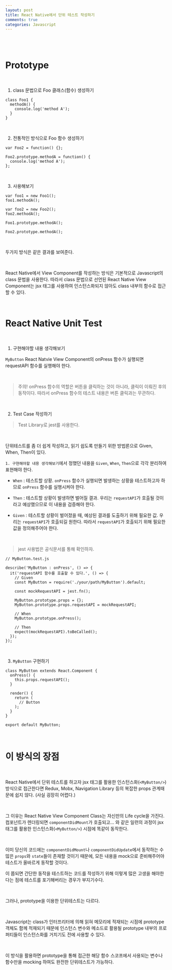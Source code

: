 ```yaml
---
layout: post
title: React Native에서 단위 테스트 작성하기
comments: true
categories: Javascript
---
```


<br/><br/>

# Prototype

<br/>

1. class 문법으로 Foo 클래스(함수) 생성하기

```
class Foo1 {
  methodA() {
    console.log('method A');
  }
}
```

<br/>

2. 전통적인 방식으로 Foo 함수 생성하기

```
var Foo2 = function() {};

Foo2.prototype.methodA = function() {
  console.log('method A');
};
```

<br/>

3. 사용해보기

```
var foo1 = new Foo1();
foo1.methodA();

var foo2 = new Foo2();
foo2.methodA();

Foo1.prototype.methodA();

Foo2.prototype.methodA();
```

<br/>

두가지 방식은 같은 결과를 보여준다.

<br/>

React Native에서 View Component를 작성하는 방식은 기본적으로 Javascript의 class 문법을 사용한다.
따라서 class 문법으로 선언된 React Native View Component는 jsx 태그를 사용하여 인스턴스화되지 않아도 class 내부의 함수로 접근할 수 있다.

<br/>


# React Native Unit Test

<br/>

1. 구현해야할 내용 생각해보기

`MyButton` React Natvie View Component의 onPress 함수가 실행되면 requestAPI 함수를 실행해야 한다.

<br/>

> 주의! onPress 함수의 역할은 버튼을 클릭하는 것이 아니라, 클릭이 이뤄진 후의 동작이다. 따라서 onPress 함수의 테스트 내용은 버튼 클릭과는 무관하다.

<br/>


2. Test Case 작성하기


> Test Library로 jest를 사용한다.

<br/>


단위테스트를 좀 더 쉽게 작성하고, 읽기 쉽도록 만들기 위한 방법론으로 Given, When, Then이 있다.

`1. 구현해야할 내용 생각해보기`에서 정했던 내용을 `Given`, `When`, `Then`으로 각각 분리하여 표현해야 한다.

- `When` : 테스트할 상황. `onPress` 함수가 실행되면 발생하는 상황을 테스트하고자 하므로 `onPress` 함수를 실행시켜야 한다.

- `Then` : 테스트할 상황이 발생하면 벌어질 결과. 우리는 `requestAPI`가 호출될 것이라고 예상했으므로 이 내용을 검증해야 한다.

- `Given` : 테스트할 상황이 벌어졌을 때, 예상된 결과를 도출하기 위해 필요한 값. 우리는 `requestAPI`가 호출되길 원한다. 따라서 `requestAPI`가 호출되기 위해 필요한 값을 정의해주어야 한다.

<br/>

> jest 사용법은 공식문서를 통해 확인하자.

```
// MyButton.test.js

describe('MyButton : onPress', () => {
  it('requestAPI 함수를 호출할 수 있다.', () => {
    // Given
    const MyButton = require('./your/path/MyButton').default;

    const mockRequestAPI = jest.fn();

    MyButton.prototype.props = {};
    MyButton.prototype.props.requestAPI = mockRequestAPI;

    // When
    MyButton.prototype.onPress();

    // Then
    expect(mockRequestAPI).toBeCalled();
  });
});
```

<br/>

3. `MyButton` 구현하기 

```
class MyButton extends React.Component {
  onPress() {
    this.props.requestAPI();
  }

  render() {
    return (
      // Button
    );
  }
}

export default MyButton;
```

<br/>

# 이 방식의 장점

<br/>

React Native에서 단위 테스트를 하고자 jsx 태그를 활용한 인스턴스화(`<MyButton/>`) 방식으로 접근한다면 Redux, Mobx, Navigation Library 등의 복잡한 props 관계때문에 쉽지 않다. (사실 굉장히 어렵다.)

<br/>

그 이유는 React Native View Component Class는 자신만의 Life cycle을 가진다. 컴포넌트가 렌더링되면 `componentDidMount`가 호출되고... 와 같은 일련의 과정이 jsx 태그를 활용한 인스턴스화(`<MyButton/>`) 시점에 똑같이 동작한다.

<br/>

이미 당신의 코드에는 `componentDidMount`나 `componentDidUpdate`에서 동작하는 수많은 `props`와 `state`들이 존재할 것이기 때문에, 모든 내용을 mock으로 준비해주어야 테스트가 올바르게 동작할 것이다.

이 쯤되면 간단한 동작을 테스트하는 코드를 작성하기 위해 이렇게 많은 고생을 해야한다는 점에 테스트를 포기해버리는 경우가 부지기수다.

<br/>

그러나, prototype을 이용한 단위테스트는 다르다.

<br/>

Javascript는 class가 인터프리터에 의해 읽혀 메모리에 적재되는 시점에 prototype 객체도 함께 적재되기 때문에 인스턴스 변수와 메소드로 활용될 prototype 내부의 프로퍼티들이 인스턴스화를 거치기도 전에 사용할 수 있다.

<br/>

이 방식을 활용하면 prototype을 통해 접근한 해당 함수 스코프에서 사용되는 변수나 함수만을 mocking 하여도 완전한 단위테스트가 가능하다.

<br/><br/>
